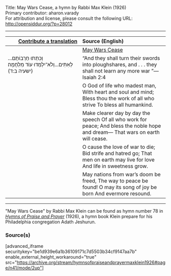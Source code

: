 <html>
<head></head>
<body>
Title: May Wars Cease, a hymn by Rabbi Max Klein (1926)<br />
Primary contributor: aharon.varady<br />
For attribution and license, please consult the following URL: <a href="http://opensiddur.org/?p=28012">http://opensiddur.org/?p=28012</a>
<p />
<hr />

<table style="margin-left: auto;margin-right: auto;" class="draggable">
<thead><tr><th id="x" style="text-align: right;"><a href="https://opensiddur.org/contributing/upload/">Contribute a translation</a></th><th style="text-align: left;">Source (English)</th></tr></thead>
<tbody>
<tr><td style="vertical-align:top;" width="46%">
<div class="liturgy"><span lang="he">

</span></div></td>
 
<td style="vertical-align:top;" width="53%">
<div class="english">
<u>May Wars Cease</u>
</div></td></tr>


<tr><td style="vertical-align:top;" width="46%">
<div class="liturgy"><span lang="he">
...וְכִתְּתוּ חַרְבוֹתָם לְאִתִּים...וְלֹא־יִלְמְדוּ עוֹד מִלְחָמָה׃ <span class="citation">(ישעיה ב:ד)</span>
</span></div></td>
 
<td style="vertical-align:top;" width="53%">
<div class="english">
“And they shall turn their swords into ploughshares, and . . . they shall not learn any more war ”— Isaiah 2:4 
</div></td></tr>


<tr><td style="vertical-align:top;" width="46%">
<div class="liturgy"><span lang="he">

</span></div></td>
 
<td style="vertical-align:top;" width="53%">
<div class="english">
O God of life who madest man, 
With heart and soul and mind; 
Bless thou the work of all who strive 
To bless all humankind. 
</div></td></tr>


<tr><td style="vertical-align:top;" width="46%">
<div class="liturgy"><span lang="he">

</span></div></td>
 
<td style="vertical-align:top;" width="53%">
<div class="english">
Make clearer day by day the speech 
Of all who work for peace; 
And bless the noble hope and dream— 
That wars on earth will cease. 
</div></td></tr>


<tr><td style="vertical-align:top;" width="46%">
<div class="liturgy"><span lang="he">

</span></div></td>
 
<td style="vertical-align:top;" width="53%">
<div class="english">
O cause the love of war to die; 
Bid strife and hatred go; 
That men on earth may live for love 
And life in sweetness grow. 
</div></td></tr>


<tr><td style="vertical-align:top;" width="46%">
<div class="liturgy"><span lang="he">

</span></div></td>
 
<td style="vertical-align:top;" width="53%">
<div class="english">
May nations from war’s doom be freed, 
The way to peace be found! 
O may its song of joy be born 
And evermore resound. 
</div></td></tr>
</tbody></table>

<hr />

"May Wars Cease" by Rabbi Max Klein can be found as hymn number 78 in <em><a href="https://opensiddur.org/compilations/hymn-books/hymns-of-praise-and-prayer-by-rabbi-max-klein-for-congregation-adath-jeshurun-philadelphia-1926/">Hymns of Praise and Prayer</a></em> (1926), a hymn book Klein prepare for his Philadelphia congregation Adath Jeshurun.

<h3>Source(s)</h3>

[advanced_iframe securitykey="be1d939e6a1b36109171c7d5503b34cf9147aa7b" enable_external_height_workaround="true" src="https://archive.org/stream/hymnsofpraiseandprayermaxklein1926#page/n41/mode/2up"]
</body>
</html>